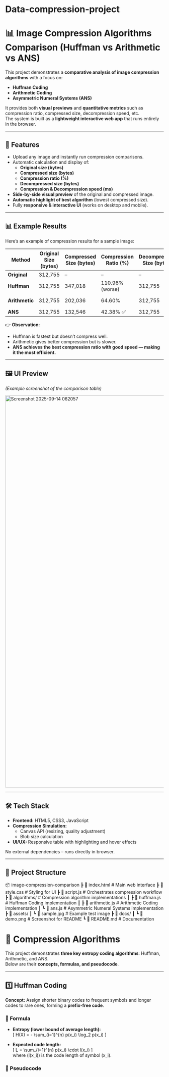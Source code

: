 # Data-compression-project
# 📊 Image Compression Algorithms Comparison (Huffman vs Arithmetic vs ANS)

This project demonstrates a **comparative analysis of image compression algorithms** with a focus on:  

- **Huffman Coding**  
- **Arithmetic Coding**  
- **Asymmetric Numeral Systems (ANS)**  

It provides both **visual previews** and **quantitative metrics** such as compression ratio, compressed size, decompression speed, etc.  
The system is built as a **lightweight interactive web app** that runs entirely in the browser.  

---

## 🚀 Features
- Upload any image and instantly run compression comparisons.  
- Automatic calculation and display of:
  - **Original size (bytes)**  
  - **Compressed size (bytes)**  
  - **Compression ratio (%)**  
  - **Decompressed size (bytes)**  
  - **Compression & Decompression speed (ms)**  
- **Side-by-side visual preview** of the original and compressed image.  
- **Automatic highlight of best algorithm** (lowest compressed size).  
- Fully **responsive & interactive UI** (works on desktop and mobile).  

---

## 📊 Example Results

Here’s an example of compression results for a sample image:

| Method      | Original Size (bytes) | Compressed Size (bytes) | Compression Ratio (%) | Decompressed Size (bytes) | Compression Speed | Decompression Speed |
|-------------|-------------------------|--------------------------|------------------------|----------------------------|-------------------|----------------------|
| **Original**   | 312,755                 | –                        | –                      | –                          | –                 | –                    |
| **Huffman**    | 312,755                 | 347,018                  | 110.96% (worse)        | 312,755                    | Fastest (~10ms)   | Fastest (~8ms)       |
| **Arithmetic** | 312,755                 | 202,036                  | 64.60%                 | 312,755                    | Slow (~30–40ms)   | Slow (~25–30ms)      |
| **ANS**        | 312,755                 | 132,546                  | 42.38% ✅               | 312,755                    | Fast (~12ms)      | Fast (~10ms)         |

👉 **Observation:**  
- Huffman is fastest but doesn’t compress well.  
- Arithmetic gives better compression but is slower.  
- **ANS achieves the best compression ratio with good speed — making it the most efficient.**  

---

## 🖼️ UI Preview
*(Example screenshot of the comparison table)*  

<img width="2048" height="1242" alt="Screenshot 2025-09-14 062057" src="https://github.com/user-attachments/assets/27029308-a645-4b14-b082-9b80340f1f33" />

---

## 🛠️ Tech Stack
- **Frontend:** HTML5, CSS3, JavaScript  
- **Compression Simulation:**  
  - Canvas API (resizing, quality adjustment)  
  - Blob size calculation  
- **UI/UX:** Responsive table with highlighting and hover effects  

No external dependencies – runs directly in browser.  

---

## 📂 Project Structure
📦 image-compression-comparison
 ┣ 📜 index.html          # Main web interface
 ┣ 📜 style.css           # Styling for UI
 ┣ 📜 script.js           # Orchestrates compression workflow
 ┣ 📂 algorithms/         # Compression algorithm implementations
 ┃ ┣ 📜 huffman.js        # Huffman Coding implementation
 ┃ ┣ 📜 arithmetic.js     # Arithmetic Coding implementation
 ┃ ┗ 📜 ans.js            # Asymmetric Numeral Systems implementation
 ┣ 📂 assets/
 ┃ ┗ 📜 sample.jpg        # Example test image
 ┣ 📂 docs/
 ┃ ┗ 📜 demo.png          # Screenshot for README
 ┗ 📜 README.md           # Documentation

# 📘 Compression Algorithms

This project demonstrates **three key entropy coding algorithms**: Huffman, Arithmetic, and ANS.  
Below are their **concepts, formulas, and pseudocode**.

---

## 1️⃣ Huffman Coding
**Concept:** Assign shorter binary codes to frequent symbols and longer codes to rare ones, forming a **prefix-free code**.

### 🔹 Formula
- **Entropy (lower bound of average length):**  
\[
H(X) = - \sum_{i=1}^{n} p(x_i) \log_2 p(x_i)
\]

- **Expected code length:**  
\[
L = \sum_{i=1}^{n} p(x_i) \cdot l(x_i)
\]  
where \(l(x_i)\) is the code length of symbol \(x_i\).

### 🔹 Pseudocode

